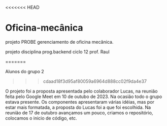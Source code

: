 <<<<<<< HEAD

# Oficina-mecânica

projeto PROBE gerenciamento de oficina mecânica.

projeto disciplina prog.backend ciclo 12 prof. Raul

=======

Alunos do grupo 2

> > > cdaad18f3d95af80059a6964d888cc02f9da4e37

O projeto foi a proposta apresentada pelo colaborador Lucas, na reunião feita pelo Google Meet em 10 de outubo de 2023.
Na ocasião todo o grupo estava presente.
Os componentes apresentaram várias idéias, mas por estar mais formatada, a proposta do Lucas foi a que foi escolhida.
Na reunião de 17 de outubro avançamos um pouco, criamos o repositório, colocamos o inicio de código, etc.
